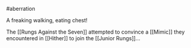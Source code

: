 #aberration 

A freaking walking, eating chest!

The [[Rungs Against the Seven]] attempted to convince a [[Mimic]] they encountered in [[Hither]] to join the [[Junior Rungs]]...